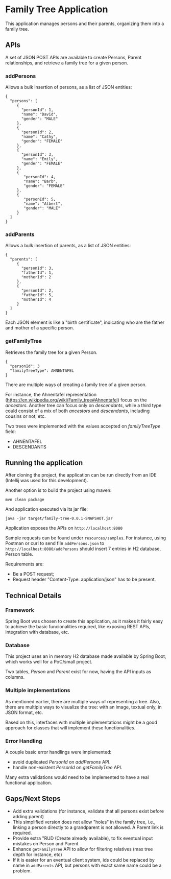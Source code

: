# Family Tree Application
This application manages persons and their  parents, organizing them into a family tree.

## APIs

A set of JSON POST APIs are available to create Persons, Parent relationships, and retrieve a family tree for a given person.

### addPersons
Allows a bulk insertion of persons, as a list of JSON entities:

````
{
  "persons": [
     {
       "personId": 1,
       "name": "David",
       "gender": "MALE"
     },
     {
       "personId": 2,
       "name": "Cathy",
       "gender": "FEMALE"
     },
     {
       "personId": 3,
       "name": "Emily",
       "gender": "FEMALE"
     },
     {
     	"personId": 4,
     	"name": "Barb",
     	"gender": "FEMALE"
     },
     {
     	"personId": 5,
     	"name": "Albert",
     	"gender": "MALE"
     }
  ]
}
````

### addParents
Allows a bulk insertion of parents, as a list of JSON entities:
````
{
  "parents": [
     {
       "personId": 3,
       "fatherId": 1,
       "motherId": 2
     },
     {
       "personId": 2,
       "fatherId": 5,
       "motherId": 4
     }
  ]
}
````
Each JSON element is like a "birth certificate", indicating who are the father and mother of a specific person.

### getFamilyTree
Retrieves the family tree for a given Person.
````
{
  "personId": 3
  "familyTreeType": AHNENTAFEL
}
````

There are multiple ways of creating a family tree of a given person.

For instance, the Ahnentafel representation (https://en.wikipedia.org/wiki/Family_tree#Ahnentafel) focus on the *ancestors*. 
Another tree can focus only on *descendants*, while a third type could consist of a mix of both *ancestors* and *descendants*, including cousins or not, etc.

Two trees were implemented with the values accepted on *familyTreeType* field: 
- AHNENTAFEL
- DESCENDANTS

## Running the application

After cloning the project, the application can be run directly from an IDE (Intellij was used for this development).

Another option is to build the project using maven:

``
mvn clean package
``

And application executed via its jar file:

``
java -jar target/family-tree-0.0.1-SNAPSHOT.jar
``

Application exposes the APIs on `http://localhost:8080` 

Sample requests can be found under `resources/samples`. 
For instance, using Postman or curl to send file `addPersons.json` to `http://localhost:8080/addPersons`
should insert 7 entries in H2 database, Person table.

Requirements are:
- Be a POST request;
- Request header "Content-Type: application/json" has to be present.

## Technical Details

### Framework

Spring Boot was chosen to create this application, as it makes it fairly easy to achieve the basic funcionalities required,
like exposing REST APIs, integration with database, etc.

### Database

This project uses an in memory H2 database made available by Spring Boot, which works well for a PoC/small project.

Two tables, *Person* and *Parent* exist for now, having the API inputs as columns.

### Multiple implementations

As mentioned earlier, there are multiple ways of representing a tree.
Also, there are multiple ways to visualize the tree: with an image, textual only, in JSON format, etc.

Based on this, interfaces with multiple implementations might be a good approach for classes that will implement these functionalities.

### Error Handling

A couple basic error handlings were implemented:
- avoid duplicated *PersonId* on *addPersons* API.
- handle non-existent *PersonId* on *getFamilyTree* API.

Many extra validations would need to be implemented to have a real functional application.

## Gaps/Next Steps
- Add extra validations (for instance, validate that all persons exist before adding parent)
- This simplified version does not allow "holes" in the family tree, i.e., linking a person directly to a grandparent is not allowed. A Parent link is required.
- Provide extra "RUD (Create already available), to fix eventual input mistakes on Person and Parent
- Enhance `getFamilyTree` API to allow for filtering relatives (max tree depth for instance, etc)
- If it is easier for an eventual client system, ids could be replaced by name in `addParents` API, but persons with exact same name could be a problem.